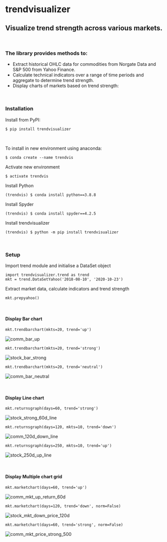 # trendvisualizer
## Visualize trend strength across various markets.

&nbsp;

### The library provides methods to:
  - Extract historical OHLC data for commodities from Norgate Data and S&P 500 from Yahoo Finance.
  - Calculate technical indicators over a range of time periods and aggregate to determine trend strength. 
  - Display charts of markets based on trend strength:

&nbsp;

### Installation
Install from PyPI:
```
$ pip install trendvisualizer
```


&nbsp;

To install in new environment using anaconda:
```
$ conda create --name trendvis
```
Activate new environment
```
$ activate trendvis
```
Install Python
```
(trendvis) $ conda install python==3.8.8
```
Install Spyder
```
(trendvis) $ conda install spyder==4.2.5
```

Install trendvisualizer
```
(trendvis) $ python -m pip install trendvisualizer
```

&nbsp;

### Setup
Import trend module and initialise a DataSet object

```
import trendvisualizer.trend as trend
mkt = trend.DataSetYahoo('2018-08-10', '2020-10-23')
```
Extract market data, calculate indicators and trend strength
```
mkt.prepyahoo()
```

&nbsp;

####	Display Bar chart
```
mkt.trendbarchart(mkts=20, trend='up')
```
![comm_bar_up](images/comm_bar_up.png)

```
mkt.trendbarchart(mkts=20, trend='strong')
```
![stock_bar_strong](images/stock_bar_strong.png)

```
mkt.trendbarchart(mkts=20, trend='neutral')
```
![comm_bar_neutral](images/comm_bar_neutral.png)

&nbsp;

####	Display Line chart
```
mkt.returnsgraph(days=60, trend='strong')
```
![stock_strong_60d_line](images/stock_strong_60d_line.png)
```
mkt.returnsgraph(days=120, mkts=10, trend='down')
```
![comm_120d_down_line](images/comm_120d_down_line.png)
```
mkt.returnsgraph(days=250, mkts=10, trend='up')
```
![stock_250d_up_line](images/stock_250d_up_line.png)

&nbsp;

####    Display Multiple chart grid
```
mkt.marketchart(days=60, trend='up')
```
![comm_mkt_up_return_60d](images/comm_mkt_up_return_60.png)
```
mkt.marketchart(days=120, trend='down', norm=False)
```
![stock_mkt_down_price_120d](images/stock_mkt_down_price_120d.png)  
```
mkt.marketchart(days=60, trend='strong', norm=False)
```
![comm_mkt_price_strong_500](images/comm_mkt_price_strong_500.png)  